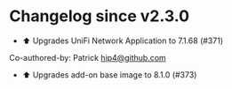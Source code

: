 # Changelog since v2.3.0
- ⬆️ Upgrades UniFi Network Application to 7.1.68 (#371)

Co-authored-by: Patrick <hip4@github.com> 
- ⬆️ Upgrades add-on base image to 8.1.0 (#373) 
